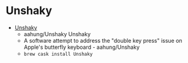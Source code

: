 # Unshaky
- [Unshaky](https://github.com/aahung/Unshaky)
  -  aahung/Unshaky  Unshaky
  - A software attempt to address the "double key press" issue on Apple's butterfly keyboard - aahung/Unshaky
  - `brew cask install Unshaky`
